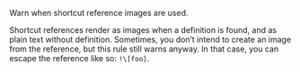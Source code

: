 Warn when shortcut reference images are used.

Shortcut references render as images when a definition is found, and as
plain text without definition.  Sometimes, you don’t intend to create an
image from the reference, but this rule still warns anyway.  In that case,
you can escape the reference like so: `!\[foo]`.